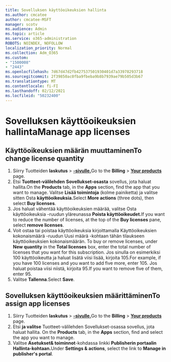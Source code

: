 ```yaml
---
title: Sovelluksen käyttöoikeuksien hallinta
ms.author: cmcatee
author: cmcatee-MSFT
manager: scotv
ms.audience: Admin
ms.topic: article
ms.service: o365-administration
ROBOTS: NOINDEX, NOFOLLOW
localization_priority: Normal
ms.collection: Adm_O365
ms.custom:
- "1500008"
- "2443"
ms.openlocfilehash: 7d67d47d2fb427537501930401d7a33978293718
ms.sourcegitcommit: 2f39850ac0fba9fbeba9b8b7939ae79b505d3b67
ms.translationtype: MT
ms.contentlocale: fi-FI
ms.lasthandoff: 02/12/2021
ms.locfileid: "50232400"
---
```

# <a name="manage-app-licenses"></a><span data-ttu-id="f7302-102">Sovelluksen käyttöoikeuksien hallinta</span><span class="sxs-lookup"><span data-stu-id="f7302-102">Manage app licenses</span></span>

## <a name="to-change-license-quantity"></a><span data-ttu-id="f7302-103">Käyttöoikeuksien määrän muuttaminen</span><span class="sxs-lookup"><span data-stu-id="f7302-103">To change license quantity</span></span>

1. <span data-ttu-id="f7302-104">Siirry Tuotteiden **laskutus**  >  **[-sivulle.](https://go.microsoft.com/fwlink/p/?linkid=842054)**</span><span class="sxs-lookup"><span data-stu-id="f7302-104">Go to the **Billing** > **[Your products](https://go.microsoft.com/fwlink/p/?linkid=842054)** page.</span></span>
2. <span data-ttu-id="f7302-105">Etsi **Tuotteet-välilehden** **Sovellukset-osasta** sovellus, jota haluat hallita.</span><span class="sxs-lookup"><span data-stu-id="f7302-105">On the **Products** tab, in the **Apps** section, find the app that you want to manage.</span></span> <span data-ttu-id="f7302-106">Valitse **Lisää toimintoja** (kolme painiketta) ja valitse sitten Osta **käyttöoikeuksia.**</span><span class="sxs-lookup"><span data-stu-id="f7302-106">Select **More actions** (three dots), then select **Buy licenses**.</span></span>
3. <span data-ttu-id="f7302-107">Jos haluat vähentää käyttöoikeuksien määrää, valitse Osta  käyttöoikeuksia -ruudun yläreunassa **Poista käyttöoikeudet.**</span><span class="sxs-lookup"><span data-stu-id="f7302-107">If you want to reduce the number of licenses, at the top of the **Buy licenses** pane, select **remove licenses**.</span></span>
4. <span data-ttu-id="f7302-108">Voit ostaa tai poistaa  käyttöoikeuksia kirjoittamalla Käyttöoikeuksien kokonaismäärä -ruudun Uusi määrä -kohtaan tähän tilaukseen käyttöoikeuksien kokonaismäärän. </span><span class="sxs-lookup"><span data-stu-id="f7302-108">To buy or remove licenses, under **New quantity** in the **Total licenses** box, enter the total number of licenses that you want for this subscription.</span></span> <span data-ttu-id="f7302-109">Jos sinulla on esimerkiksi 100 käyttöoikeutta ja haluat lisätä viisi lisää, kirjoita 105.</span><span class="sxs-lookup"><span data-stu-id="f7302-109">For example, if you have 100 licenses and you want to add five more, enter 105.</span></span> <span data-ttu-id="f7302-110">Jos haluat poistaa viisi niistä, kirjoita 95.</span><span class="sxs-lookup"><span data-stu-id="f7302-110">If you want to remove five of them, enter 95.</span></span>
5. <span data-ttu-id="f7302-111">Valitse **Tallenna**.</span><span class="sxs-lookup"><span data-stu-id="f7302-111">Select **Save**.</span></span>

## <a name="to-assign-app-licenses"></a><span data-ttu-id="f7302-112">Sovelluksen käyttöoikeuksien määrittäminen</span><span class="sxs-lookup"><span data-stu-id="f7302-112">To assign app licenses</span></span>

1. <span data-ttu-id="f7302-113">Siirry Tuotteiden **laskutus**  >  **[-sivulle.](https://go.microsoft.com/fwlink/p/?linkid=842054)**</span><span class="sxs-lookup"><span data-stu-id="f7302-113">Go to the **Billing** > **[Your products](https://go.microsoft.com/fwlink/p/?linkid=842054)** page.</span></span>
2. <span data-ttu-id="f7302-114">Etsi **ja valitse** Tuotteet-välilehden Sovellukset-osassa sovellus, jota haluat hallita. </span><span class="sxs-lookup"><span data-stu-id="f7302-114">On the **Products** tab, in the **Apps** section, find and select the app you want to manage.</span></span>
3. <span data-ttu-id="f7302-115">Valitse **Asetukset& toiminnot**-kohdassa linkki **Publisherin portaalin Hallinta-kohtaan.**</span><span class="sxs-lookup"><span data-stu-id="f7302-115">Under **Settings & actions**, select the link to **Manage in publisher's portal**.</span></span>